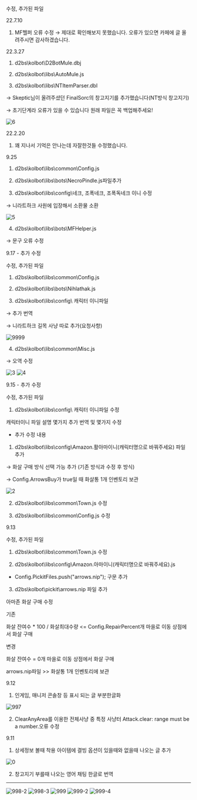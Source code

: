 수정, 추가된 파일

22.7.10

1. MF헬퍼 오류 수정
→ 제대로 확인해보지 못했습니다. 오류가 있으면 카페에 글 올려주시면 감사하겠습니다.


22.3.27

1. d2bs\kolbot\D2BotMule.dbj

2. d2bs\kolbot\libs\AutoMule.js

3. d2bs\kolbot\libs\NTItemParser.dbl

→ Skeptic님이 올려주셨던 FinalSorc의 창고지기를 추가했습니다(NT방식 창고지기)

→ 초기단계라 오류가 있을 수 있습니다 원래 파일은 꼭 백업해주세요!


![6](https://user-images.githubusercontent.com/100043245/161565628-92097794-e913-423c-b56c-7aae3d6da472.png)


22.2.20

1. 꽤 지나서 기억은 안나는데 자잘한것들 수정했습니다.


9.25

1. d2bs\kolbot\libs\common\Config.js

2. d2bs\kolbot\libs\bots\NecroPindle.js파일추가

3. d2bs\kolbot\libs\config\네크, 조폭네크, 조폭독네크 이니 수정

→ 니라트하크 사원에 입장해서 소환물 소환

![5](https://user-images.githubusercontent.com/100043245/161564203-7450033f-f23a-4635-9add-44d0a241d52f.png)

4. d2bs\kolbot\libs\bots\MFHelper.js

→ 문구 오류 수정


9.17 - 추가 수정

수정, 추가된 파일

1. d2bs\kolbot\libs\common\Config.js

2. d2bs\kolbot\libs\bots\Nihlathak.js

3. d2bs\kolbot\libs\config\ 캐릭터 이니파일

→ 추가 번역

→ 니라트하크 길목 사냥 따로 추가(요청사항)

![9999](https://user-images.githubusercontent.com/100043245/161565559-e63f36d0-a3db-4217-8cd9-0c65c265bb6d.png)



4. d2bs\kolbot\libs\common\Misc.js

→ 오역 수정

![3](https://user-images.githubusercontent.com/100043245/161565070-71903139-2cc3-4744-a19a-0a3758e5076b.png)
![4](https://user-images.githubusercontent.com/100043245/161565077-3a28f59e-db01-4f41-b98b-2412930f62e5.png)



9.15 - 추가 수정

수정, 추가된 파일

1. d2bs\kolbot\libs\config\ 캐릭터 이니파일 수정

캐릭터이니 파일 설명 몇가지 추가 번역 및 몇가지 수정

- 추가 수정 내용

1. d2bs\kolbot\libs\config\Amazon.활아마이니(캐릭터명으로 바꿔주세요) 파일 추가

→ 화살 구매 방식 선택 가능 추가 (기존 방식과 수정 후 방식)

→ Config.ArrowsBuy가 true일 때 화살통 1개 인벤토리 보관

![2](https://user-images.githubusercontent.com/100043245/161563656-3d04f617-4240-44fe-9757-e5ac6e496529.png)

2. d2bs\kolbot\libs\common\Town.js 수정

3. d2bs\kolbot\libs\common\Config.js 수정


9.13

수정, 추가된 파일

1. d2bs\kolbot\libs\common\Town.js 수정

2. d2bs\kolbot\libs\config\Amazon.아마이니(캐릭터명으로 바꿔주세요).js

- Config.PickitFiles.push("arrows.nip"); 구문 추가

3. d2bs\kolbot\pickit\arrows.nip 파일 추가

아마존 화살 구매 수정

기존

화살 잔여수 * 100 / 화살최대수량 <= Config.RepairPercent개 마을로 이동 상점에서 화살 구매

변경

화살 잔여수 = 0개 마을로 이동 상점에서 화살 구매

arrows.nip파일 >> 화살통 1개 인벤토리에 보관


9.12

1. 인게임, 매니저 콘솔창 등 표시 되는 글 부분한글화

![997](https://user-images.githubusercontent.com/100043245/161561896-8b33bd52-1e7e-4676-959c-77fb33098de3.png)

2. ClearAnyArea를 이용한 전체사냥 중 특정 사냥터 Attack.clear: range must be a number.오류 수정


9.11

1. 상세정보 볼때 착용 아이템에 결빙 옵션이 있을때와 없을때 나오는 글 추가

![0](https://user-images.githubusercontent.com/100043245/161562670-a50b67c8-06ee-47ab-b9dc-400f2606ed0e.png)

2. 창고지기 부를때 나오는 영어 채팅 한글로 번역


-----------------------------------------------------------------------------------------------------------------------

![998-2](https://user-images.githubusercontent.com/100043245/161561903-23c14090-e3a4-4d8b-82e6-cde7a50a0b08.png)
![998-3](https://user-images.githubusercontent.com/100043245/161561906-da057f42-de96-40fd-906a-e0da015b438f.png)
![999](https://user-images.githubusercontent.com/100043245/161561909-9481e0a5-5a76-4fa9-b54d-50becf0ace5e.png)
![999-2](https://user-images.githubusercontent.com/100043245/161561910-7f96b0f2-e9a5-4e91-baa5-80a8b4913703.png)
![999-4](https://user-images.githubusercontent.com/100043245/161561913-d2c6dd30-3230-4798-aaed-0d8ca27ab55b.png)


